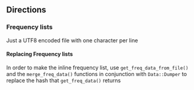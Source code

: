 ## Directions 

### Frequency lists
Just a UTF8 encoded file with one character per line

#### Replacing Frequency lists
In order to make the inline frequency list, use `get_freq_data_from_file()` and
the `merge_freq_data()` functions in conjunction with `Data::Dumper` to replace the
hash that `get_freq_data()` returns                    
                                                                  
